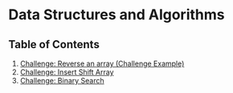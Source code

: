 # Data Structures and Algorithms

## Table of Contents

1. [Challenge: Reverse an array (Challenge Example)](Challenges/reverseArray)
2. [Challenge: Insert Shift Array](Challenges/insertShiftArray)
3. [Challenge: Binary Search](Challenges/binarySearch)
